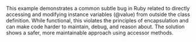 This example demonstrates a common subtle bug in Ruby related to directly accessing and modifying instance variables (@value) from outside the class definition. While functional, this violates the principles of encapsulation and can make code harder to maintain, debug, and reason about.  The solution shows a safer, more maintainable approach using accessor methods.